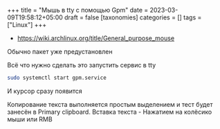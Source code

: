 +++
title = "Мышь в tty с помощью Gpm"
date = 2023-03-09T19:58:12+05:00
draft = false
[taxonomies]
categories = []
tags = ["Linux"]
+++

* https://wiki.archlinux.org/title/General_purpose_mouse

Обычно пакет уже предустановлен

Всё что нужно сделать это запустить сервис в tty
```sh
sudo systemctl start gpm.service
```

И курсор сразу появится

Копирование текста выполняется простым выделением и тест будет занесён в Primary clipboard. Вставка текста - Нажатием на колёсико мыши или RMB

